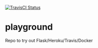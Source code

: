 [![TravisCI Status](https://travis-ci.org/Antoninj/playground.svg?branch=master)](https://travis-ci.org/Antoninj/playground)
# playground
Repo to try out Flask/Heroku/Travis/Docker 
